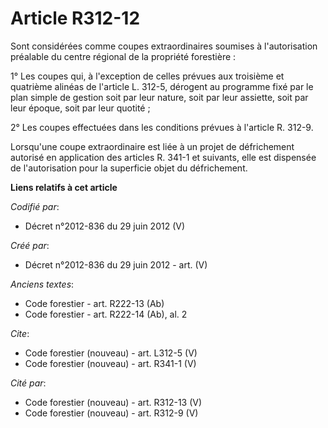 # Article R312-12

Sont considérées comme coupes extraordinaires soumises à l'autorisation préalable du centre régional de la propriété
forestière :

1° Les coupes qui, à l'exception de celles prévues aux troisième et quatrième alinéas de l'article L. 312-5, dérogent au
programme fixé par le plan simple de gestion soit par leur nature, soit par leur assiette, soit par leur époque, soit par
leur quotité ;

2° Les coupes effectuées dans les conditions prévues à l'article R. 312-9.

Lorsqu'une coupe extraordinaire est liée à un projet de défrichement autorisé en application des articles R. 341-1 et
suivants, elle est dispensée de l'autorisation pour la superficie objet du défrichement.

**Liens relatifs à cet article**

_Codifié par_:

  - Décret n°2012-836 du 29 juin 2012 (V)

_Créé par_:

  - Décret n°2012-836 du 29 juin 2012 - art. (V)

_Anciens textes_:

  - Code forestier - art. R222-13 (Ab)
  - Code forestier - art. R222-14 (Ab), al. 2

_Cite_:

  - Code forestier (nouveau) - art. L312-5 (V)
  - Code forestier (nouveau) - art. R341-1 (V)

_Cité par_:

  - Code forestier (nouveau) - art. R312-13 (V)
  - Code forestier (nouveau) - art. R312-9 (V)

